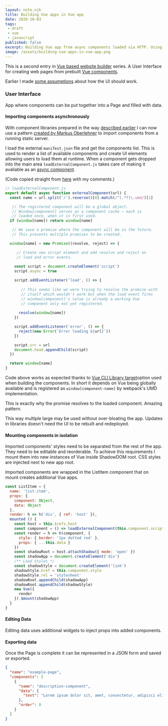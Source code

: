 ```yaml
---
layout: note.njk
title: Building Vue apps in Vue app
date: 2020-10-03
tags: 
 - draft
 - vue
 - javascript
published: false
excerpt: Building Vue app from async components loaded via HTTP. Using ShadowDOM to prevent styles to cross app boundaries.
image: /assets/building-vue-apps-in-vue-app.png
---
```


This is a second entry in [Vue based website builder](../vue-website-builder) series. A User Interface for creating web pages from prebuilt [Vue components](../building-vue-component-library).

Earlier I made [some assumptions](../vue-website-builder/#basic-assumptions) about how the UI should work.

### User Interface

App where components can be put together into a Page and filled with data.

#### Importing components asynchronously

With component libraries prepared in the way [described earlier](../building-vue-component-library) I can now use a pattern [created by Markus Oberlehner](https://markus.oberlehner.net/blog/distributed-vue-applications-loading-components-via-http/) to import components from a running static server.

I load the external `manifest.json` file and get the components list. This is used to render a list of available components and create UI elements allowing users to load them at runtime. When a component gets dropped into the main area `loadExternalComponent.js` takes care of making it avaliable as an [async component](https://vuejs.org/v2/guide/components-dynamic-async.html#Async-Components).

(Code copied straight from [here](https://markus.oberlehner.net/blog/distributed-vue-applications-loading-components-via-http/) with my comments.)

```js
// loadExternalComponent.js
export default async function externalComponent(url) {
  const name = url.split('/').reverse()[0].match(/^(.*?)\.umd/)[1]

   // The registered component will be a global object.
   // Window[component] serves as a component cache — each is
   // loaded once, when it is first used. 
  if (window[name]) return window[name]

   // We save a promise where the component will be in the future.
   // This prevents multiple promises to be created.

  window[name] = new Promise((resolve, reject) => {

     // Create new script element and add resolve and reject on
     // load and error events.
  
    const script = document.createElement('script')
    script.async = true

    script.addEventListener('load', () => {
  
       // This seems like we were trying to resolve the promise with
       // itself which wouldn't work but when the load event fires
       // window[component]'s value is already a working Vue
       // component only not yet registered.
    
      resolve(window[name])
    })

    script.addEventListener('error', () => {
      reject(new Error(`Error loading ${url}`))
    })

    script.src = url
    document.head.appendChild(script)
  })

  return window[name]
}
```

Code above works as expected thanks to [Vue CLI Library target](https://cli.vuejs.org/guide/build-targets.html#library)option used when building the components. In short it depends on Vue being globally available and is registered as `window[component-name]` by webpack's UMD implementation.

This is exactly why the promise resolves to the loaded component. Amazing pattern.

This way multiple large may be used without over-bloating the app. Updates in libraries doesn't need the UI to be rebuilt and redeployed.

#### Mounting components in isolation

Imported components' styles need to be separated from the rest of the app. They need to be editable and reorderable. To achieve this requirements I mount them into new instances of Vue inside ShadowDOM root. CSS styles are injected next to new app root.

Imported components are wrapped in the ListItem component that on mount creates additional Vue apps.

```js
const ListItem = {
  name: 'list-item',
  props: {
    component: Object,
    data: Object
  },
  render: h => h('div', { ref: 'host' }),
  mounted () {
    const host = this.$refs.host
    const component = () => loadExternalComponent(this.component.script)
    const render = h => h(component, {
      style: { border: '1px dotted red' },
      props: { ...this.data }
    })
    const shadowRoot = host.attachShadow({ mode: 'open' })
    const shadowApp = document.createElement('div')
    /** Load Styles */
    const shadowStyle = document.createElement('link')
    shadowStyle.href = this.component.style
    shadowStyle.rel = 'stylesheet'
    shadowRoot.appendChild(shadowApp)
    shadowRoot.appendChild(shadowStyle)
    new Vue({
      render
    }).$mount(shadowApp)
  }
}
```

#### Editing Data

Editing data uses additional widgets to inject props into added components.

#### Exporting data

Once the Page is complete it can be represented in a JSON form and saved or exported.

```json
{
  "name": "example-page",
  "components": [
    {
      "name": "description-component",
      "data": {
        "text": "Lorem ipsum dolor sit, amet, consectetur, adipisci elit"
      },
      "order": 0
    }
  ]
}
```
